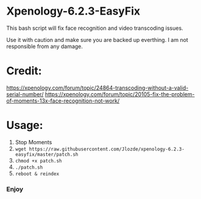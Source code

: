 # Xpenology-6.2.3-EasyFix

This bash script will fix face recognition and video transcoding issues.

Use it with caution and make sure you are backed up everthing. I am not responsible from any damage. 

# Credit:
https://xpenology.com/forum/topic/24864-transcoding-without-a-valid-serial-number/
https://xpenology.com/forum/topic/20105-fix-the-problem-of-moments-13x-face-recognition-not-work/

# Usage:
1. Stop Moments
2. ```wget https://raw.githubusercontent.com/Jlozde/xpenology-6.2.3-easyfix/master/patch.sh```
3. ```chmod +x patch.sh```
4. ```./patch.sh```
5. ```reboot & reindex```

### Enjoy
